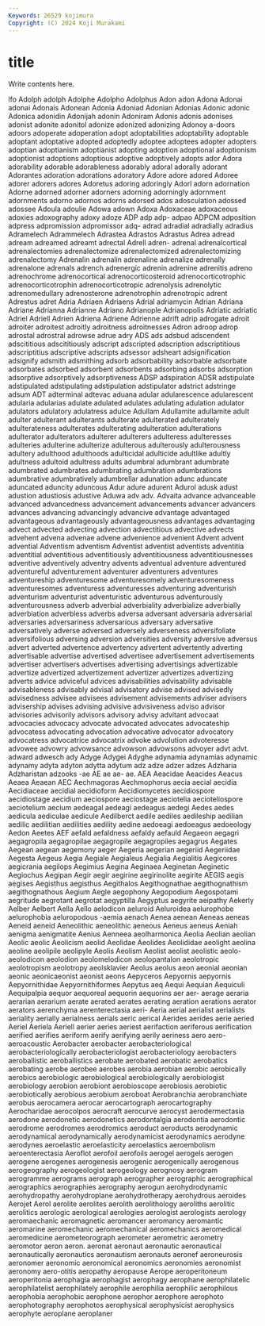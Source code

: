 ```yaml
---
Keywords: 26529 kojimura
Copyright: (C) 2024 Koji Murakami
---
```


# title

Write contents here.



lfo Adolph adolph Adolphe
Adolpho Adolphus Adon adon Adona Adonai adonai Adonais Adonean Adonia
Adoniad Adonian Adonias Adonic adonic Adonica adonidin Adonijah adonin Adoniram
Adonis adonis adonises adonist adonite adonitol adonize adonized adonizing Adonoy
a-doors adoors adoperate adoperation adopt adoptabilities adoptability adoptable adoptant adoptative
adopted adoptedly adoptee adoptees adopter adopters adoptian adoptianism adoptianist adopting
adoption adoptional adoptionism adoptionist adoptions adoptious adoptive adoptively adopts ador
Adora adorability adorable adorableness adorably adoral adorally adorant Adorantes adoration
adorations adoratory Adore adore adored Adoree adorer adorers adores Adoretus
adoring adoringly Adorl adorn adornation Adorne adorned adorner adorners adorning
adorningly adornment adornments adorno adornos adorns adorsed ados adosculation adossed
adossee Adoula adoulie Adowa adown Adoxa Adoxaceae adoxaceous adoxies adoxography
adoxy adoze ADP adp adp- adpao ADPCM adposition adpress adpromission
adpromissor adq- adrad adradial adradially adradius Adramelech Adrammelech Adrastea Adrastos
Adrastus Adrea adread adream adreamed adreamt adrectal Adrell adren- adrenal
adrenalcortical adrenalectomies adrenalectomize adrenalectomized adrenalectomizing adrenalectomy Adrenalin adrenalin adrenaline adrenalize
adrenally adrenalone adrenals adrench adrenergic adrenin adrenine adrenitis adreno adrenochrome
adrenocortical adrenocorticosteroid adrenocorticotrophic adrenocorticotrophin adrenocorticotropic adrenolysis adrenolytic adrenomedullary adrenosterone adrenotrophin
adrenotropic adrent Adrestus adret Adria Adriaen Adriaens Adrial adriamycin Adrian
Adriana Adriane Adrianna Adrianne Adriano Adrianople Adrianopolis Adriatic adriatic Adriel
Adriell Adrien Adriena Adriene Adrienne adrift adrip adrogate adroit adroiter
adroitest adroitly adroitness adroitnesses Adron adroop adrop adrostal adrostral adrowse
adrue adry ADS ads adsbud adscendent adscititious adscititiously adscript adscripted
adscription adscriptitious adscriptitius adscriptive adscripts adsessor adsheart adsignification adsignify adsmith
adsmithing adsorb adsorbability adsorbable adsorbate adsorbates adsorbed adsorbent adsorbents adsorbing
adsorbs adsorption adsorptive adsorptively adsorptiveness ADSP adspiration ADSR adstipulate adstipulated
adstipulating adstipulation adstipulator adstrict adstringe adsum ADT adterminal adtevac aduana
adular adularescence adularescent adularia adularias adulate adulated adulates adulating adulation
adulator adulators adulatory adulatress adulce Adullam Adullamite adullamite adult adulter
adulterant adulterants adulterate adulterated adulterately adulterateness adulterates adulterating adulteration adulterations
adulterator adulterators adulterer adulterers adulteress adulteresses adulteries adulterine adulterize adulterous
adulterously adulterousness adultery adulthood adulthoods adulticidal adulticide adultlike adultly adultness
adultoid adultress adults adumbral adumbrant adumbrate adumbrated adumbrates adumbrating adumbration
adumbrations adumbrative adumbratively adumbrellar adunation adunc aduncate aduncated aduncity aduncous
Adur adure adurent Adurol adusk adust adustion adustiosis adustive Aduwa
adv adv. Advaita advance advanceable advanced advancedness advancement advancements advancer
advancers advances advancing advancingly advancive advantage advantaged advantageous advantageously advantageousness
advantages advantaging advect advected advecting advection advectitious advective advects advehent
advena advenae advene advenience advenient Advent advent advential Adventism adventism
Adventist adventist adventists adventitia adventitial adventitious adventitiously adventitiousness adventitiousnesses adventive
adventively adventry advents adventual adventure adventured adventureful adventurement adventurer adventurers
adventures adventureship adventuresome adventuresomely adventuresomeness adventuresomes adventuress adventuresses adventuring adventurish
adventurism adventurist adventuristic adventurous adventurously adventurousness adverb adverbial adverbiality adverbialize
adverbially adverbiation adverbless adverbs adversa adversant adversaria adversarial adversaries adversariness
adversarious adversary adversative adversatively adverse adversed adversely adverseness adversifoliate adversifolious
adversing adversion adversities adversity adversive adversus advert adverted advertence advertency
advertent advertently adverting advertisable advertise advertised advertisee advertisement advertisements advertiser
advertisers advertises advertising advertisings advertizable advertize advertized advertizement advertizer advertizes
advertizing adverts advice adviceful advices advisabilities advisability advisable advisableness advisably
advisal advisatory advise advised advisedly advisedness advisee advisees advisement advisements
adviser advisers advisership advises advising advisive advisiveness adviso advisor advisories
advisorily advisors advisory advisy advitant advocaat advocacies advocacy advocate advocated
advocates advocateship advocatess advocating advocation advocative advocator advocatory advocatress advocatrice
advocatrix advoke advolution advoteresse advowee advowry advowsance advowson advowsons advoyer
advt advt. adward adwesch ady Adyge Adygei Adyghe adynamia adynamias
adynamic adynamy adyta adyton adytta adytum adz adze adzer adzes
Adzharia Adzharistan adzooks -ae AE ae ae- ae. AEA Aeacidae
Aeacides Aeacus Aeaea Aeaean AEC Aechmagoras Aechmophorus aecia aecial aecidia
Aecidiaceae aecidial aecidioform Aecidiomycetes aecidiospore aecidiostage aecidium aeciospore aeciostage aeciotelia
aecioteliospore aeciotelium aecium aedeagal aedeagi aedeagus aedegi Aedes aedes aedicula
aediculae aedicule Aedilberct aedile aediles aedileship aedilian aedilic aedilitian aedilities
aedility aedine aedoeagi aedoeagus aedoeology Aedon Aeetes AEF aefald aefaldness
aefaldy aefauld Aegaeon aegagri aegagropila aegagropilae aegagropile aegagropiles aegagrus Aegates
Aegean aegean aegemony aeger Aegeria aegerian aegeriid Aegeriidae Aegesta Aegeus
Aegia Aegiale Aegialeus Aegialia Aegialitis Aegicores aegicrania aegilops Aegimius Aegina
Aeginaea Aeginetan Aeginetic Aegiochus Aegipan Aegir aegir aegirine aegirinolite aegirite
AEGIS aegis aegises Aegisthus aegisthus Aegithalos Aegithognathae aegithognathism aegithognathous Aegium
Aegle aegophony Aegopodium Aegospotami aegritude aegrotant aegrotat aegyptilla Aegyptus aegyrite
aeipathy Aekerly Aelber Aelbert Aella Aello aelodicon aeluroid Aeluroidea aelurophobe
aelurophobia aeluropodous -aemia aenach Aenea aenean Aeneas aeneas Aeneid aeneid
Aeneolithic aeneolithic aeneous Aeneus aeneus Aeniah aenigma aenigmatite Aenius Aenneea
aeolharmonica Aeolia Aeolian aeolian Aeolic aeolic Aeolicism aeolid Aeolidae Aeolides
Aeolididae aeolight aeolina aeoline aeolipile aeolipyle Aeolis Aeolism Aeolist aeolist
aeolistic aeolo- aeolodicon aeolodion aeolomelodicon aeolopantalon aeolotropic aeolotropism aeolotropy aeolsklavier
Aeolus aeolus aeon aeonial aeonian aeonic aeonicaeonist aeonist aeons Aepyceros
Aepyornis aepyornis Aepyornithidae Aepyornithiformes Aepytus aeq Aequi Aequian Aequiculi Aequipalpia
aequor aequoreal aequorin aequorins aer aer- aerage aeraria aerarian aerarium
aerate aerated aerates aerating aeration aerations aerator aerators aerenchyma aerenterectasia
aeri- Aeria aerial aerialist aerialists aeriality aerially aerialness aerials aeric
aerical Aerides aerides aerie aeried Aeriel Aeriela Aeriell aerier aeries
aeriest aerifaction aeriferous aerification aerified aerifies aeriform aerify aerifying aerily
aeriness aero aero- aeroacoustic Aerobacter aerobacter aerobacteriological aerobacteriologically aerobacteriologist aerobacteriology
aerobacters aeroballistic aeroballistics aerobate aerobated aerobatic aerobatics aerobating aerobe aerobee
aerobes aerobia aerobian aerobic aerobically aerobics aerobiologic aerobiological aerobiologically aerobiologist
aerobiology aerobion aerobiont aerobioscope aerobiosis aerobiotic aerobiotically aerobious aerobium aeroboat
Aerobranchia aerobranchiate aerobus aerocamera aerocar aerocartograph aerocartography Aerocharidae aerocolpos aerocraft
aerocurve aerocyst aerodermectasia aerodone aerodonetic aerodonetics aerodontalgia aerodontia aerodontic aerodrome
aerodromes aerodromics aeroduct aeroducts aerodynamic aerodynamical aerodynamically aerodynamicist aerodynamics aerodyne
aerodynes aeroelastic aeroelasticity aeroelastics aeroembolism aeroenterectasia Aeroflot aerofoil aerofoils aerogel
aerogels aerogen aerogene aerogenes aerogenesis aerogenic aerogenically aerogenous aerogeography aerogeologist
aerogeology aerognosy aerogram aerogramme aerograms aerograph aerographer aerographic aerographical aerographics
aerographies aerography aerogun aerohydrodynamic aerohydropathy aerohydroplane aerohydrotherapy aerohydrous aeroides Aerojet
Aerol aerolite aerolites aerolith aerolithology aeroliths aerolitic aerolitics aerologic aerological
aerologies aerologist aerologists aerology aeromaechanic aeromagnetic aeromancer aeromancy aeromantic aeromarine
aeromechanic aeromechanical aeromechanics aeromedical aeromedicine aerometeorograph aerometer aerometric aerometry aeromotor
aeron aeron. aeronat aeronaut aeronautic aeronautical aeronautically aeronautics aeronautism aeronauts
aeronef aeroneurosis aeronomer aeronomic aeronomical aeronomics aeronomies aeronomist aeronomy aero-otitis
aeropathy aeropause Aerope aeroperitoneum aeroperitonia aerophagia aerophagist aerophagy aerophane aerophilatelic
aerophilatelist aerophilately aerophile aerophilia aerophilic aerophilous aerophobia aerophobic aerophone aerophor
aerophore aerophoto aerophotography aerophotos aerophysical aerophysicist aerophysics aerophyte aeroplane aeroplaner
